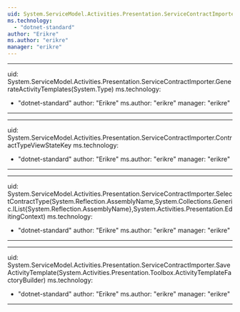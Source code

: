 ```yaml
---
uid: System.ServiceModel.Activities.Presentation.ServiceContractImporter
ms.technology: 
  - "dotnet-standard"
author: "Erikre"
ms.author: "erikre"
manager: "erikre"
---
```


---
uid: System.ServiceModel.Activities.Presentation.ServiceContractImporter.GenerateActivityTemplates(System.Type)
ms.technology: 
  - "dotnet-standard"
author: "Erikre"
ms.author: "erikre"
manager: "erikre"
---

---
uid: System.ServiceModel.Activities.Presentation.ServiceContractImporter.ContractTypeViewStateKey
ms.technology: 
  - "dotnet-standard"
author: "Erikre"
ms.author: "erikre"
manager: "erikre"
---

---
uid: System.ServiceModel.Activities.Presentation.ServiceContractImporter.SelectContractType(System.Reflection.AssemblyName,System.Collections.Generic.IList{System.Reflection.AssemblyName},System.Activities.Presentation.EditingContext)
ms.technology: 
  - "dotnet-standard"
author: "Erikre"
ms.author: "erikre"
manager: "erikre"
---

---
uid: System.ServiceModel.Activities.Presentation.ServiceContractImporter.SaveActivityTemplate(System.Activities.Presentation.Toolbox.ActivityTemplateFactoryBuilder)
ms.technology: 
  - "dotnet-standard"
author: "Erikre"
ms.author: "erikre"
manager: "erikre"
---
